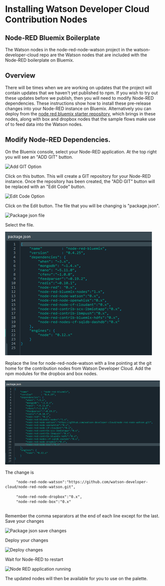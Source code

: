 # Installing Watson Developer Cloud Contribution Nodes 

## Node-RED Bluemix Boilerplate
The Watson nodes in the node-red-node-watson project in the watson-developer-cloud repo are the Watson nodes that are
included with the Node-RED boilerplate on Bluemix.  

## Overview
There will be times when we are working on updates that the project will
contain updates that we haven't yet published to npm. If you wish to try out these updates before we publish, then 
you will need to modify Node-RED dependencies. These instructions show how to install these pre-release changes into 
your Node-RED instance on Bluemix. Alternatively you can deploy from 
the [node red bluemix starter repository](https://github.com/watson-developer-cloud/node-red-bluemix-starter), which 
brings in these nodes, along with box and dropbox nodes that the sample flows make use of to feed data into the Watson nodes. 

## Modify Node-RED Dependencies.
On the Bluemix console, select your Node-RED application. At the top right you will see an "ADD GIT" button.

![Add GIT Option](images/contribution-add-git.png)

Click on this button. This will create a GIT repository for your Node-RED instance. Once the repository has been created, the
"ADD GIT" button will be replaced with an "Edit Code" button. 

![Edit Code Option](images/contribution-edit-code.png)

Click on the Edit button. The file that you will be changing is "package.json". 

![Package json file](images/contribution-package-json-file.png)

Select the file. 

![Package json file before changes](images/contribution-package-json-file.before.png)

Replace the line for node-red-node-watson with a line pointing at the git home for 
the contribution nodes from Watson Developer Cloud. Add the npm modules for the dropbox and box nodes. 

![Package json file after changes](images/contribution-package-json-file.after.png)

The change is 

```
	 "node-red-node-watson":"https://github.com/watson-developer-cloud/node-red-node-watson.git",
          
	 "node-red-node-dropbox":"0.x",
	 "node-red-node-box":"0.x"	 
	 
```

Remember the comma separators at the end of each line except for the last. Save your changes

![Package json save changes](images/contribution-package-json-file-save.png)

Deploy your changes

![Deploy changes](images/contribution-deploy.png)

Wait for Node-RED to restart

![Node RED application running](images/contribution-running.png)

The updated nodes will then be available for you to use on the palette.



